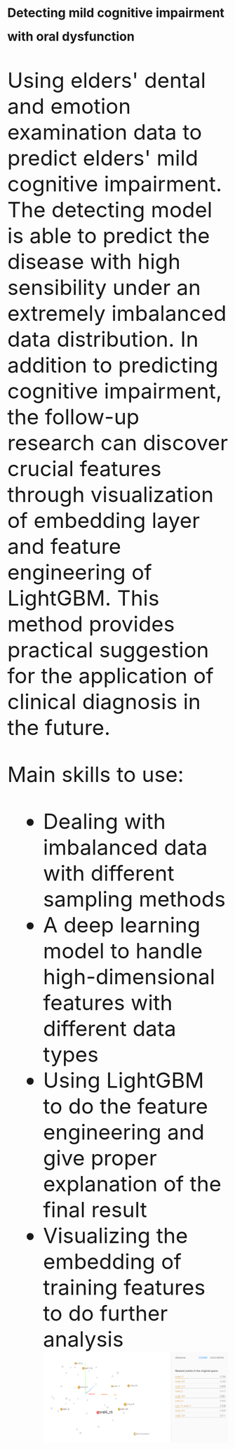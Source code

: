 # Detecting mild cognitive impairment with oral dysfunction<font size=15>
Using elders' dental and emotion examination data to predict elders' mild cognitive impairment. The detecting model is able to predict the disease with high sensibility under an extremely imbalanced data distribution. In addition to predicting cognitive impairment, the follow-up research can discover crucial features through visualization of embedding layer and feature engineering of LightGBM. This method provides practical suggestion for the application of clinical diagnosis in the future.

Main skills to use:
- Dealing with imbalanced data with different sampling methods
- A deep learning model to handle high-dimensional features with different data types
- Using LightGBM to do the feature engineering and give proper explanation of the final result
- Visualizing the embedding of training features to do further analysis
![image](https://github.com/mickeysun0104/Detecting-mild-cognitive-impairment-with-oral-dysfunction-by-deep-neural-network-/blob/main/pics/emb_oral6_t6_molar.png)
